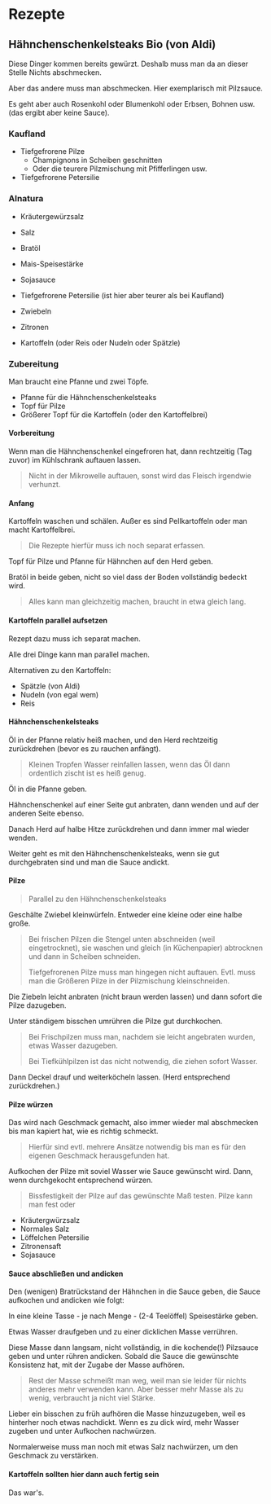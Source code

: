 # Rezepte

## Hähnchenschenkelsteaks Bio (von Aldi)

Diese Dinger kommen bereits gewürzt.  Deshalb muss man da an dieser Stelle Nichts abschmecken.

Aber das andere muss man abschmecken.  Hier exemplarisch mit Pilzsauce.

Es geht aber auch Rosenkohl oder Blumenkohl oder Erbsen, Bohnen usw. (das ergibt aber keine Sauce).


### Kaufland

- Tiefgefrorene Pilze
  - Champignons in Scheiben geschnitten
  - Oder die teurere Pilzmischung mit Pfifferlingen usw.
- Tiefgefrorene Petersilie

### Alnatura

- Kräutergewürzsalz
- Salz
- Bratöl
- Mais-Speisestärke
- Sojasauce
- Tiefgefrorene Petersilie (ist hier aber teurer als bei Kaufland)

- Zwiebeln
- Zitronen
- Kartoffeln (oder Reis oder Nudeln oder Spätzle)


### Zubereitung

Man braucht eine Pfanne und zwei Töpfe.

- Pfanne für die Hähnchenschenkelsteaks
- Topf für Pilze
- Größerer Topf für die Kartoffeln (oder den Kartoffelbrei)

#### Vorbereitung

Wenn man die Hähnchenschenkel eingefroren hat, dann rechtzeitig (Tag zuvor) im Kühlschrank auftauen lassen.

> Nicht in der Mikrowelle auftauen, sonst wird das Fleisch irgendwie verhunzt.

#### Anfang

Kartoffeln waschen und schälen.  Außer es sind Pellkartoffeln oder man macht Kartoffelbrei.

> Die Rezepte hierfür muss ich noch separat erfassen.

Topf für Pilze und Pfanne für Hähnchen auf den Herd geben.

Bratöl in beide geben, nicht so viel dass der Boden vollständig bedeckt wird.

> Alles kann man gleichzeitig machen, braucht in etwa gleich lang.


#### Kartoffeln parallel aufsetzen

Rezept dazu muss ich separat machen.

Alle drei Dinge kann man parallel machen.

Alternativen zu den Kartoffeln:

- Spätzle (von Aldi)
- Nudeln (von egal wem)
- Reis


#### Hähnchenschenkelsteaks

Öl in der Pfanne relativ heiß machen, und den Herd rechtzeitig zurückdrehen (bevor es zu rauchen anfängt).

> Kleinen Tropfen Wasser reinfallen lassen, wenn das Öl dann ordentlich zischt ist es heiß genug.

Öl in die Pfanne geben.

Hähnchenschenkel auf einer Seite gut anbraten, dann wenden und auf der anderen Seite ebenso.

Danach Herd auf halbe Hitze zurückdrehen und dann immer mal wieder wenden.

Weiter geht es mit den Hähnchenschenkelsteaks, wenn sie gut durchgebraten sind und man die Sauce andickt.


#### Pilze

> Parallel zu den Hähnchenschenkelsteaks

Geschälte Zwiebel kleinwürfeln.  Entweder eine kleine oder eine halbe große.

> Bei frischen Pilzen die Stengel unten abschneiden (weil eingetrocknet),
> sie waschen und gleich (in Küchenpapier) abtrocknen und dann in Scheiben schneiden.
>
> Tiefgefrorenen Pilze muss man hingegen nicht auftauen.
> Evtl. muss man die Größeren Pilze in der Pilzmischung kleinschneiden.

Die Ziebeln leicht anbraten (nicht braun werden lassen) und dann sofort die Pilze dazugeben.

Unter ständigem bisschen umrühren die Pilze gut durchkochen.

> Bei Frischpilzen muss man, nachdem sie leicht angebraten wurden, etwas Wasser dazugeben.
>
> Bei Tiefkühlpilzen ist das nicht notwendig, die ziehen sofort Wasser.

Dann Deckel drauf und weiterköcheln lassen.  (Herd entsprechend zurückdrehen.)


#### Pilze würzen

Das wird nach Geschmack gemacht, also immer wieder mal abschmecken bis man kapiert hat, wie es richtig schmeckt.

> Hierfür sind evtl. mehrere Ansätze notwendig bis man es für den eigenen Geschmack herausgefunden hat.

Aufkochen der Pilze mit soviel Wasser wie Sauce gewünscht wird.  Dann, wenn durchgekocht entsprechend würzen.

> Bissfestigkeit der Pilze auf das gewünschte Maß testen.  Pilze kann man fest oder 

- Kräutergwürzsalz
- Normales Salz
- Löffelchen Petersilie
- Zitronensaft
- Sojasauce


#### Sauce abschließen und andicken

Den (wenigen) Bratrückstand der Hähnchen in die Sauce geben, die Sauce aufkochen und andicken wie folgt:

In eine kleine Tasse - je nach Menge - (2-4 Teelöffel) Speisestärke geben.

Etwas Wasser draufgeben und zu einer dicklichen Masse verrühren.

Diese Masse dann langsam, nicht vollständig, in die kochende(!) Pilzsauce geben und unter rühren andicken.
Sobald die Sauce die gewünschte Konsistenz hat, mit der Zugabe der Masse aufhören.

> Rest der Masse schmeißt man weg, weil man sie leider für nichts anderes mehr verwenden kann.
> Aber besser mehr Masse als zu wenig, verbraucht ja nicht viel Stärke.

Lieber ein bisschen zu früh aufhören die Masse hinzuzugeben, weil es hinterher noch etwas nachdickt.
Wenn es zu dick wird, mehr Wasser zugeben und unter Aufkochen nachwürzen.

Normalerweise muss man noch mit etwas Salz nachwürzen, um den Geschmack zu verstärken.


#### Kartoffeln sollten hier dann auch fertig sein

Das war's.
